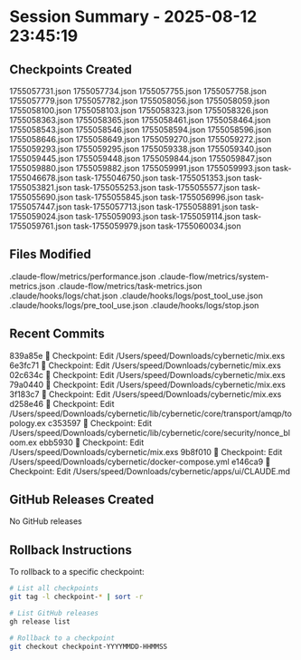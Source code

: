 # Session Summary - 2025-08-12 23:45:19

## Checkpoints Created
1755057731.json
1755057734.json
1755057755.json
1755057758.json
1755057779.json
1755057782.json
1755058056.json
1755058059.json
1755058100.json
1755058103.json
1755058323.json
1755058326.json
1755058363.json
1755058365.json
1755058461.json
1755058464.json
1755058543.json
1755058546.json
1755058594.json
1755058596.json
1755058646.json
1755058649.json
1755059270.json
1755059272.json
1755059293.json
1755059295.json
1755059338.json
1755059340.json
1755059445.json
1755059448.json
1755059844.json
1755059847.json
1755059880.json
1755059882.json
1755059991.json
1755059993.json
task-1755046678.json
task-1755046750.json
task-1755051353.json
task-1755053821.json
task-1755055253.json
task-1755055577.json
task-1755055690.json
task-1755055845.json
task-1755056996.json
task-1755057447.json
task-1755057713.json
task-1755058891.json
task-1755059024.json
task-1755059093.json
task-1755059114.json
task-1755059761.json
task-1755059979.json
task-1755060034.json

## Files Modified
.claude-flow/metrics/performance.json
.claude-flow/metrics/system-metrics.json
.claude-flow/metrics/task-metrics.json
.claude/hooks/logs/chat.json
.claude/hooks/logs/post_tool_use.json
.claude/hooks/logs/pre_tool_use.json
.claude/hooks/logs/stop.json

## Recent Commits
839a85e 🔖 Checkpoint: Edit /Users/speed/Downloads/cybernetic/mix.exs
6e3fc71 🔖 Checkpoint: Edit /Users/speed/Downloads/cybernetic/mix.exs
02c634c 🔖 Checkpoint: Edit /Users/speed/Downloads/cybernetic/mix.exs
79a0440 🔖 Checkpoint: Edit /Users/speed/Downloads/cybernetic/mix.exs
3f183c7 🔖 Checkpoint: Edit /Users/speed/Downloads/cybernetic/mix.exs
d258e46 🔖 Checkpoint: Edit /Users/speed/Downloads/cybernetic/lib/cybernetic/core/transport/amqp/topology.ex
c353597 🔖 Checkpoint: Edit /Users/speed/Downloads/cybernetic/lib/cybernetic/core/security/nonce_bloom.ex
ebb5930 🔖 Checkpoint: Edit /Users/speed/Downloads/cybernetic/mix.exs
9b8f010 🔖 Checkpoint: Edit /Users/speed/Downloads/cybernetic/docker-compose.yml
e146ca9 🔖 Checkpoint: Edit /Users/speed/Downloads/cybernetic/apps/ui/CLAUDE.md

## GitHub Releases Created
No GitHub releases

## Rollback Instructions
To rollback to a specific checkpoint:
```bash
# List all checkpoints
git tag -l checkpoint-* | sort -r

# List GitHub releases
gh release list

# Rollback to a checkpoint
git checkout checkpoint-YYYYMMDD-HHMMSS
```
